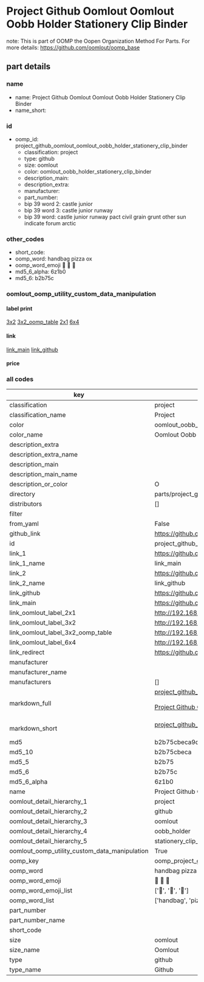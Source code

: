 # Project Github Oomlout Oomlout Oobb Holder Stationery Clip Binder  

note: This is part of OOMP the Oopen Organization Method For Parts. For more details: https://github.com/oomlout/oomp_base

##  part details
  







### name
* name: Project Github Oomlout Oomlout Oobb Holder Stationery Clip Binder
* name_short: 
### id
* oomp_id: project_github_oomlout_oomlout_oobb_holder_stationery_clip_binder
  * classification: project
  * type: github
  * size: oomlout
  * color: oomlout_oobb_holder_stationery_clip_binder
  * description_main: 
  * description_extra: 
  * manufacturer: 
  * part_number: 
  * bip 39 word 2: castle junior
  * bip 39 word 3: castle junior runway
  * bip 39 word: castle junior runway pact civil grain grunt other sun indicate forum arctic

### other_codes
* short_code: 
* oomp_word: handbag pizza ox
* oomp_word_emoji :handbag: :pizza: :ox:
* md5_6_alpha: 6z1b0
* md5_6: b2b75c






### oomlout_oomp_utility_custom_data_manipulation
#### label print
[3x2](http://192.168.1.245:1112/?label=oomp%206z1b0)
[3x2_oomp_table](http://192.168.1.108:1112/?label=oomp%206z1b0)
[2x1](http://192.168.1.242:1112/?label=oomp%206z1b0)
[6x4](http://192.168.1.55:1112/?label=oomp%206z1b0)    

#### link

[link_main](https://github.com/oomlout/oomlout_oomp_version_1_messy/tree/main/parts/project_github_oomlout_oomlout_oobb_holder_stationery_clip_binder) [link_github](https://github.com/oomlout/oomlout_oomp_version_1_messy/tree/main/parts/project_github_oomlout_oomlout_oobb_holder_stationery_clip_binder)                             

#### price







### all codes 
| key | value |  
| --- | --- |  
| classification | project |  
| classification_name | Project |  
| color | oomlout_oobb_holder_stationery_clip_binder |  
| color_name | Oomlout Oobb Holder Stationery Clip Binder |  
| description_extra |  |  
| description_extra_name |  |  
| description_main |  |  
| description_main_name |  |  
| description_or_color | O  |  
| directory | parts/project_github_oomlout_oomlout_oobb_holder_stationery_clip_binder |  
| distributors | [] |  
| filter |  |  
| from_yaml | False |  
| github_link | https://github.com/oomlout/oomlout_oomp_part_src/tree/main/parts/project_github_oomlout_oomlout_oobb_holder_stationery_clip_binder |  
| id | project_github_oomlout_oomlout_oobb_holder_stationery_clip_binder |  
| link_1 | https://github.com/oomlout/oomlout_oomp_version_1_messy/tree/main/parts/project_github_oomlout_oomlout_oobb_holder_stationery_clip_binder |  
| link_1_name | link_main |  
| link_2 | https://github.com/oomlout/oomlout_oomp_version_1_messy/tree/main/parts/project_github_oomlout_oomlout_oobb_holder_stationery_clip_binder |  
| link_2_name | link_github |  
| link_github | https://github.com/oomlout/oomlout_oomp_version_1_messy/tree/main/parts/project_github_oomlout_oomlout_oobb_holder_stationery_clip_binder |  
| link_main | https://github.com/oomlout/oomlout_oomp_version_1_messy/tree/main/parts/project_github_oomlout_oomlout_oobb_holder_stationery_clip_binder |  
| link_oomlout_label_2x1 | http://192.168.1.242:1112/?label=oomp%206z1b0 |  
| link_oomlout_label_3x2 | http://192.168.1.245:1112/?label=oomp%206z1b0 |  
| link_oomlout_label_3x2_oomp_table | http://192.168.1.108:1112/?label=oomp%206z1b0 |  
| link_oomlout_label_6x4 | http://192.168.1.55:1112/?label=oomp%206z1b0 |  
| link_redirect | https://github.com/oomlout/oomlout_oomp_version_1_messy/tree/main/parts/project_github_oomlout_oomlout_oobb_holder_stationery_clip_binder |  
| manufacturer |  |  
| manufacturer_name |  |  
| manufacturers | [] |  
| markdown_full | [project_github_oomlout_oomlout_oobb_holder_stationery_clip_binder](none)<br>[](none)<br>[Project Github Oomlout Oomlout Oobb Holder Stationery Clip Binder](none)<br><br> |  
| markdown_short | [project_github_oomlout_oomlout_oobb_holder_stationery_clip_binder](none)<br><br> |  
| md5 | b2b75cbeca9d0ce59614c9eb7ade491c |  
| md5_10 | b2b75cbeca |  
| md5_5 | b2b75 |  
| md5_6 | b2b75c |  
| md5_6_alpha | 6z1b0 |  
| name | Project Github Oomlout Oomlout Oobb Holder Stationery Clip Binder |  
| oomlout_detail_hierarchy_1 | project |  
| oomlout_detail_hierarchy_2 | github |  
| oomlout_detail_hierarchy_3 | oomlout |  
| oomlout_detail_hierarchy_4 | oobb_holder |  
| oomlout_detail_hierarchy_5 | stationery_clip_binder |  
| oomlout_oomp_utility_custom_data_manipulation | True |  
| oomp_key | oomp_project_github_oomlout_oomlout_oobb_holder_stationery_clip_binder |  
| oomp_word | handbag pizza ox |  
| oomp_word_emoji | :handbag: :pizza: :ox: |  
| oomp_word_emoji_list | [':handbag:', ':pizza:', ':ox:'] |  
| oomp_word_list | ['handbag', 'pizza', 'ox'] |  
| part_number |  |  
| part_number_name |  |  
| short_code |  |  
| size | oomlout |  
| size_name | Oomlout |  
| type | github |  
| type_name | Github |  

